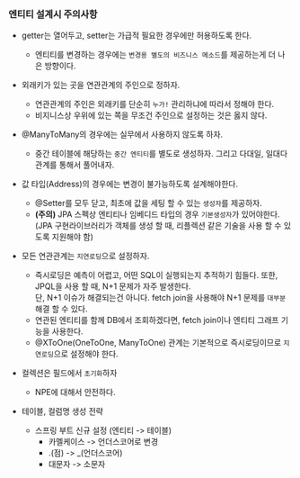 ### 엔티티 설계시 주의사항

- getter는 열어두고, setter는 가급적 필요한 경우에만 허용하도록 한다.
    - 엔티티를 변경하는 경우에는 `변경용 별도의 비즈니스 메소드`를 제공하는게 더 나은 방향이다.


- 외래키가 있는 곳을 연관관계의 주인으로 정하자.
    - 연관관계의 주인은 외래키를 단순히 `누가!` 관리하냐에 따라서 정해야 한다.
    - 비지니스상 우위에 있는 쪽을 무조건 주인으로 설정하는 것은 옳지 않다.


- @ManyToMany의 경우에는 실무에서 사용하지 않도록 하자.
    - 중간 테이블에 해당하는 `중간 엔티티`를 별도로 생성하자. 그리고 다대일, 일대다 관계를 통해서 풀어내자.


- 값 타입(Address)의 경우에는 변경이 불가능하도록 설계해야한다.
    - @Setter를 모두 닫고, 최초에 값을 세팅 할 수 있는 `생성자`를 제공하자.
    - **(주의)** JPA 스펙상 엔티티나 임베디드 타입의 경우 `기본생성자`가 있어야한다. (JPA 구현라이브러리가 객체를 생성 할 때, 리플렉션 같은 기술을 사용 할 수 있도록 지원해야 함)


- 모든 연관관계는 `지연로딩`으로 설정하자.
    - 즉시로딩은 예측이 어렵고, 어떤 SQL이 실행되는지 추적하기 힘들다. 또한, JPQL을 사용 할 때, N+1 문제가 자주 발생한다.  
      단, N+1 이슈가 해결되는건 아니다. fetch join을 사용해야 N+1 문제를 `대부분` 해결 할 수 있다.
    - 연관된 엔티티를 함께 DB에서 조회하겠다면, fetch join이나 엔티티 그래프 기능을 사용한다.
    - @XToOne(OneToOne, ManyToOne) 관계는 기본적으로 즉시로딩이므로 `지연로딩`으로 설정해야 한다.


- 컬렉션은 필드에서 `초기화`하자
    - NPE에 대해서 안전하다.


- 테이블, 컬럼명 생성 전략
  - 스프링 부트 신규 설정 (엔티티 -> 테이블)
    - 카멜케이스 -> 언더스코어로 변경
    - .(점) -> _(언더스코어)
    - 대문자 -> 소문자